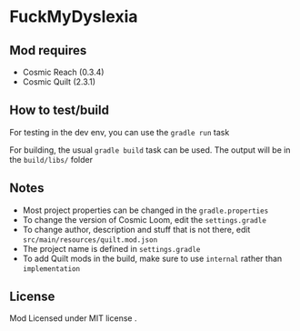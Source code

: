 # FuckMyDyslexia

## Mod requires
- Cosmic Reach (0.3.4)
- Cosmic Quilt (2.3.1)

## How to test/build
For testing in the dev env, you can use the `gradle run` task

For building, the usual `gradle build` task can be used. The output will be in the `build/libs/` folder

## Notes
- Most project properties can be changed in the `gradle.properties`
- To change the version of Cosmic Loom, edit the `settings.gradle`
- To change author, description and stuff that is not there, edit `src/main/resources/quilt.mod.json`
- The project name is defined in `settings.gradle`
- To add Quilt mods in the build, make sure to use `internal` rather than `implementation`

## License
Mod Licensed under MIT license .